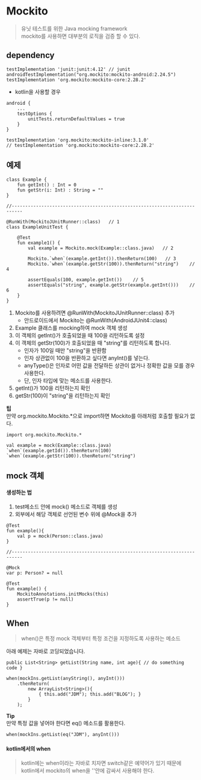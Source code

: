 # Mockito
> 유닛 테스트를 위한 Java mocking framework  
mockito를 사용하면 대부분의 로직을 검증 할 수 있다.

## dependency
```
testImplementation 'junit:junit:4.12' // junit
androidTestImplementation("org.mockito:mockito-android:2.24.5")
testImplementation 'org.mockito:mockito-core:2.28.2'
```

- kotlin을 사용할 경우
```
android {
    ...
    testOptions {
        unitTests.returnDefaultValues = true
    }
}

testImplementation 'org.mockito:mockito-inline:3.1.0'
// testImplementation 'org.mockito:mockito-core:2.28.2'
```

## 예제
```
class Example {
    fun getInt() : Int = 0
    fun getStr(i: Int) : String = ""
}

//--------------------------------------------------------------------------

@RunWith(MockitoJUnitRunner::class)   // 1
class ExampleUnitTest {

    @Test
    fun example1() {
        val example = Mockito.mock(Example::class.java)   // 2

        Mockito.`when`(example.getInt()).thenReturn(100)   // 3
        Mockito.`when`(example.getStr(100)).thenReturn("string")    //  4

        assertEquals(100, example.getInt())    // 5
        assertEquals("string", example.getStr(example.getInt()))    // 6
    }
}
```

1. Mockito를 사용하려면 @RunWith(MockitoJUnitRunner::class) 추가
    - 안드로이드에서 Mockito는 @RunWith(AndroidJUnit4::class)
2. Example 클래스를 mocking하여 mock 객체 생성
3. 이 객체의 getInt()가 호출되었을 때 100을 리턴하도록 설정
4. 이 객체의 getStr(100)가 호출되었을 때 "string"를 리턴하도록 합니다.
    - 인자가 100일 때만 "string"을 반환함
    - 인자 상관없이 100을 반환하고 싶다면 anyInt()를 넣는다.
    - anyType()은 인자로 어떤 값을 전달하든 상관이 없거나 정확한 값을 모를 경우 사용한다.
    - 단, 인자 타입에 맞는 메소드를 사용한다.
5. getInt()가 100을 리턴하는지 확인
6. getStr(100)이 "string"을 리턴하는지 확인

**팁**  
만약 org.mockito.Mockito.*으로 import하면 Mockito를 아래처럼 호출할 필요가 없다.
```
import org.mockito.Mockito.*

val example = mock(Example::class.java)
`when`(example.getId()).thenReturn(100)
`when`(example.getStr(100)).thenReturn("string")
```

## mock 객체
#### 생성하는 법
1. test메소드 안에 mock() 메소드로 객체를 생성
2. 외부에서 해당 객체로 선언된 변수 위에 @Mock을 추가 
```
@Test
fun example(){
    val p = mock(Person::class.java)
}

//--------------------------------------------------------------------------

@Mock
var p: Person? = null

@Test
fun example() {
    MockitoAnnotations.initMocks(this)
    assertTrue(p != null)
}
```

## When
> when()은 특정 mock 객체부터 특정 조건을 지정하도록 사용하는 메소드

아래 예제는 자바로 코딩되었습니다.
```
public List<String> getList(String name, int age){ // do something code }

when(mockIns.getList(anyString(), anyInt()))
    .thenReturn(
        new ArrayList<String>(){
            { this.add("JDM"); this.add("BLOG"); }
        }
    );
```
**Tip**  
만약 특정 값을 넣어야 한다면 eq() 메소드를 활용한다.
```
when(mockIns.getList(eq("JDM"), anyInt()))
```

#### kotlin에서의 when
> kotlin에는 when이라는 자바로 치자면 switch같은 예약어가 있기 때문에  
kotlin에서 mockito의 when을 ''안에 감싸서 사용해야 한다.

